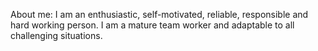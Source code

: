 About me:
I am an enthusiastic, self-motivated, reliable, responsible and hard working person.
I am a mature team worker and adaptable to all challenging situations.
